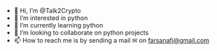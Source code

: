 - 👋 Hi, I’m @Talk2Crypto
- 👀 I’m interested in python
- 🌱 I’m currently learning python
- 💞️ I’m looking to collaborate on python projects
- 📫 How to reach me is by sending a mail ✉  on farsanafj@gmail.com

<!---
Talk2Crypto/Talk2Crypto is a ✨ special ✨ repository because its `README.md` (this file) appears on your GitHub profile.
You can click the Preview link to take a look at your changes.
--->
